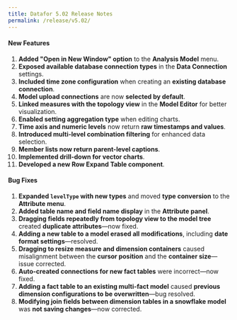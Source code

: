 ```yaml
---
title: Datafor 5.02 Release Notes
permalink: /release/v5.02/
---
```



#### **New Features**  
1. **Added "Open in New Window" option** to the **Analysis Model** menu.  
2. **Exposed available database connection types** in the **Data Connection** settings.  
3. **Included time zone configuration** when creating an **existing database connection**.  
4. **Model upload connections** are now **selected by default**.  
5. **Linked measures with the topology view** in the **Model Editor** for better visualization.  
6. **Enabled setting aggregation type** when editing charts.  
7. **Time axis and numeric levels** now return **raw timestamps and values**.  
8. **Introduced multi-level combination filtering** for enhanced data selection.  
9. **Member lists now return parent-level captions**.  
10. **Implemented drill-down for vector charts**.  
11. **Developed a new Row Expand Table component**.  

#### **Bug Fixes**  
1. **Expanded `levelType` with new types** and moved **type conversion** to the **Attribute menu**.  
2. **Added table name and field name display** in the **Attribute panel**.  
3. **Dragging fields repeatedly from topology view to the model tree** created **duplicate attributes**—now fixed.  
4. **Adding a new table to a model erased all modifications**, including **date format settings**—resolved.  
5. **Dragging to resize measure and dimension containers** caused misalignment between the **cursor position** and the **container size**—issue corrected.  
6. **Auto-created connections for new fact tables** were incorrect—now fixed.  
7. **Adding a fact table to an existing multi-fact model** caused **previous dimension configurations to be overwritten**—bug resolved.  
8. **Modifying join fields between dimension tables in a snowflake model** was **not saving changes**—now corrected.  
